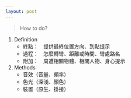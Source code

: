 ```yaml
---
layout: post
---
```


> How to do?

1. Definition
    * 終點：　提供最終位置方向、到點提示
    * 過程：　怎麼轉彎、距離或時間、彎處路名
    * 附加：　周遭相關物體、相關人物、身心提示
2. Methods
    * 音效（音量、頻率）
    * 色光（深淺、顏色）
    * 裝置（原生、掛接）
<!-- -->